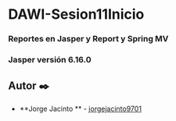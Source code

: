 # DAWI-Sesion11Inicio
### Reportes en Jasper y Report y Spring MV
### Jasper versión 6.16.0

## Autor ✒️

* **Jorge Jacinto ** - [jorgejacinto9701](https://github.com/jorgejacinto9701)
